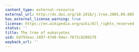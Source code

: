 ```yaml
---
content_type: external-resource
external_url: http://dx.doi.org/10.1016/j.tree.2005.09.005
has_external_license_warning: true
license: https://en.wikipedia.org/wiki/All_rights_reserved
status: ''
title: The tree of eukaryotes
uid: 6d793eac-1897-4748-94ec-7672c8200179
wayback_url: ''
---
```

